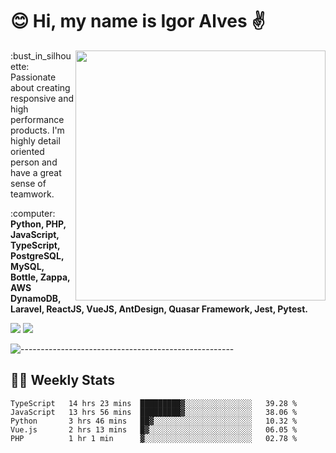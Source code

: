 # :blush: Hi, my name is Igor Alves :v:

<img src="https://github-readme-stats.vercel.app/api?username=iguit0&show_icons=true&count_private=true&theme=onedark" min-width="400px" max-width="400px" width="400px" align="right" />

<p align="left"> 
  :bust_in_silhouette: Passionate about creating responsive and high performance products.
  I'm highly detail oriented person and have a great sense of teamwork.
</p>

<p align="left">
  :computer: <strong>Python, PHP, JavaScript, TypeScript, PostgreSQL, MySQL, Bottle, Zappa, AWS DynamoDB, Laravel, ReactJS, VueJS, AntDesign, Quasar Framework, Jest, Pytest.</strong>
</p>

<p align="left">
  <a href="https://www.linkedin.com/in/igor-lucio-alves" target="_blank" rel="noopener noreferrer" alt="LinkedIn">
  <img src="https://img.shields.io/badge/LinkedIn-0077B5?style=for-the-badge&logo=linkedin&logoColor=white" /></a>

  <a href="https://t.me/iguit0" target="_blank" rel="noopener noreferrer" alt="Telegram">
  <img src="https://img.shields.io/badge/Telegram-2CA5E0?style=for-the-badge&logo=telegram&logoColor=white" /></a>
</p>

![-----------------------------------------------------](https://raw.githubusercontent.com/andreasbm/readme/master/assets/lines/aqua.png)

## :man_technologist: Weekly Stats
<!--START_SECTION:waka-->
```text
TypeScript   14 hrs 23 mins  █████████▓░░░░░░░░░░░░░░░   39.28 % 
JavaScript   13 hrs 56 mins  █████████▓░░░░░░░░░░░░░░░   38.06 % 
Python       3 hrs 46 mins   ██▓░░░░░░░░░░░░░░░░░░░░░░   10.32 % 
Vue.js       2 hrs 13 mins   █▓░░░░░░░░░░░░░░░░░░░░░░░   06.05 % 
PHP          1 hr 1 min      ▓░░░░░░░░░░░░░░░░░░░░░░░░   02.78 % 
```
<!--END_SECTION:waka-->
